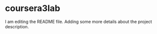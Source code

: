 # coursera3lab
I am editing the README file. Adding some more details about the project description.
